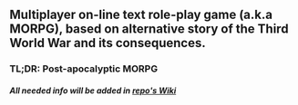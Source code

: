 ## Multiplayer on-line text role-play game (a.k.a MORPG), based on alternative story of the Third World War and its consequences.

### TL;DR: Post-apocalyptic MORPG


##### All needed info will be added in [repo's Wiki](https://github.com/42Inc/Exodus-MORPG/wiki "Wiki")

